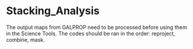 # Stacking_Analysis
The output maps from GALPROP need to be processed before using them in the Science Tools. The codes should be ran in the order: reproject, combine, mask. 
